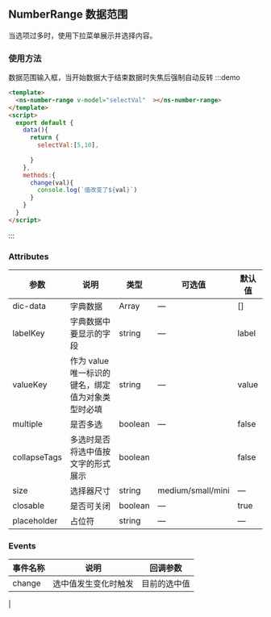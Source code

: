 ## NumberRange 数据范围

当选项过多时，使用下拉菜单展示并选择内容。

### 使用方法
数据范围输入框，当开始数据大于结束数据时失焦后强制自动反转
:::demo
```html
<template>
  <ns-number-range v-model="selectVal"  ></ns-number-range>
</template>
<script>
  export default {
    data(){
      return {
        selectVal:[5,10],
      
      }
    },
    methods:{
      change(val){
        console.log(`值改变了${val}`)
      }
    }
  }
</script>
```
:::




### Attributes
| 参数      | 说明          | 类型      | 可选值                           | 默认值  |
|---------- |-------------- |---------- |--------------------------------  |-------- |
| dic-data     | 字典数据           | Array | — | [] |
| labelKey     |    字典数据中要显示的字段        | string | — | label |
| valueKey     | 作为 value 唯一标识的键名，绑定值为对象类型时必填  | string | — | value |
| multiple     | 是否多选           | boolean | — | false |
| collapseTags | 多选时是否将选中值按文字的形式展示 | boolean |  | false |
| size | 选择器尺寸 | string | medium/small/mini | — |
| closable | 是否可关闭 | boolean | — | true |
| placeholder | 占位符	 | string | — | — |


### Events
| 事件名称 | 说明 | 回调参数 |
|---------- |-------- |---------- |
| change | 选中值发生变化时触发	 |目前的选中值
 |
